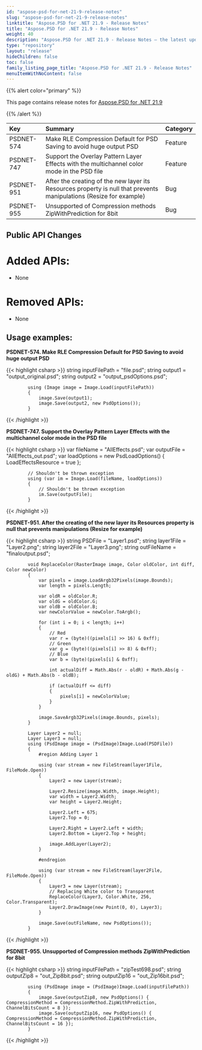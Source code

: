 ```yaml
---
id: "aspose-psd-for-net-21-9-release-notes"
slug: "aspose-psd-for-net-21-9-release-notes"
linktitle: "Aspose.PSD for .NET 21.9 - Release Notes"
title: "Aspose.PSD for .NET 21.9 - Release Notes"
weight: 40
description: "Aspose.PSD for .NET 21.9 - Release Notes – the latest updates and fixes."
type: "repository"
layout: "release"
hideChildren: false
toc: false
family_listing_page_title: "Aspose.PSD for .NET 21.9 - Release Notes"
menuItemWithNoContent: false
---
```


{{% alert color="primary" %}} 

This page contains release notes for [Aspose.PSD for .NET 21.9](https://www.nuget.org/packages/Aspose.PSD/)

{{% /alert %}} 

|**Key**|**Summary**|**Category**|
| :- | :- | :- |
|PSDNET-574|Make RLE Compression Default for PSD Saving to avoid huge output PSD|Feature|
|PSDNET-747|Support the Overlay Pattern Layer Effects with the multichannel color mode in the PSD file|Feature|
|PSDNET-951|After the creating of the new layer its Resources property is null that prevents manipulations (Resize for example)|Bug|
|PSDNET-955|Unsupported of Compression methods ZipWithPrediction for 8bit|Bug|

## **Public API Changes**
# **Added APIs:**
- None

# **Removed APIs:**
- None

## **Usage examples:**

**PSDNET-574. Make RLE Compression Default for PSD Saving to avoid huge output PSD**

{{< highlight csharp >}}
            string inputFilePath = "file.psd";
            string output1 = "output_original.psd";
            string output2 = "output_psdOptions.psd";

            using (Image image = Image.Load(inputFilePath))
            {
                image.Save(output1);
                image.Save(output2, new PsdOptions());
            }
{{< /highlight >}}

**PSDNET-747. Support the Overlay Pattern Layer Effects with the multichannel color mode in the PSD file**

{{< highlight csharp >}}
            var fileName = "AllEffects.psd";
            var outputFile = "AllEffects_out.psd";
            var loadOptions = new PsdLoadOptions()
            {
                LoadEffectsResource = true
            };

            // Shouldn't be thrown exception
            using (var im = Image.Load(fileName, loadOptions))
            {
                // Shouldn't be thrown exception
                im.Save(outputFile);
            }
{{< /highlight >}}

**PSDNET-951. After the creating of the new layer its Resources property is null that prevents manipulations (Resize for example)**

{{< highlight csharp >}}
            string PSDFile = "Layer1.psd";
            string layer1File = "Layer2.png";
            string layer2File = "Layer3.png";
            string outFileName = "finaloutput.psd";

            void ReplaceColor(RasterImage image, Color oldColor, int diff, Color newColor)
            {
                var pixels = image.LoadArgb32Pixels(image.Bounds);
                var length = pixels.Length;

                var oldR = oldColor.R;
                var oldG = oldColor.G;
                var oldB = oldColor.B;
                var newColorValue = newColor.ToArgb();

                for (int i = 0; i < length; i++)
                {
                    // Red
                    var r = (byte)((pixels[i] >> 16) & 0xff);
                    // Green
                    var g = (byte)((pixels[i] >> 8) & 0xff);
                    // Blue
                    var b = (byte)(pixels[i] & 0xff);

                    int actualDiff = Math.Abs(r - oldR) + Math.Abs(g - oldG) + Math.Abs(b - oldB);

                    if (actualDiff <= diff)
                    {
                        pixels[i] = newColorValue;
                    }
                }

                image.SaveArgb32Pixels(image.Bounds, pixels);
            }

            Layer Layer2 = null;
            Layer Layer3 = null;
            using (PsdImage image = (PsdImage)Image.Load(PSDFile))
            {
                #region Adding Layer 1

                using (var stream = new FileStream(layer1File, FileMode.Open))
                {
                    Layer2 = new Layer(stream);

                    Layer2.Resize(image.Width, image.Height);
                    var width = Layer2.Width;
                    var height = Layer2.Height;

                    Layer2.Left = 675;
                    Layer2.Top = 0;

                    Layer2.Right = Layer2.Left + width;
                    Layer2.Bottom = Layer2.Top + height;

                    image.AddLayer(Layer2);
                }

                #endregion

                using (var stream = new FileStream(layer2File, FileMode.Open))
                {
                    Layer3 = new Layer(stream);
                    // Replacing White color to Transparent
                    ReplaceColor(Layer3, Color.White, 256, Color.Transparent);
                    Layer2.DrawImage(new Point(0, 0), Layer3);
                }

                image.Save(outFileName, new PsdOptions());
            }
{{< /highlight >}}

**PSDNET-955. Unsupported of Compression methods ZipWithPrediction for 8bit**

{{< highlight csharp >}}
            string inputFilePath = "zipTest698.psd";
            string outputZip8 = "out_Zip8bit.psd";
            string outputZip16 = "out_Zip16bit.psd";

            using (PsdImage image = (PsdImage)Image.Load(inputFilePath))
            {
                image.Save(outputZip8, new PsdOptions() { CompressionMethod = CompressionMethod.ZipWithPrediction, ChannelBitsCount = 8 });
                image.Save(outputZip16, new PsdOptions() { CompressionMethod = CompressionMethod.ZipWithPrediction, ChannelBitsCount = 16 });
            }
{{< /highlight >}}